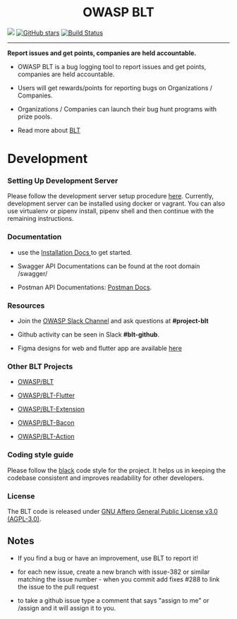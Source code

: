 <h1 align="center"> OWASP BLT </h1>

<p align="center">

<a href="https://github.com/OWASP/BLT/blob/main/LICENSE.md"><img src="https://img.shields.io/badge/license-AGPL--3.0-blue"></a>
<a href="https://github.com/OWASP/BLT" target="__blank"><img alt="GitHub stars" src="https://img.shields.io/github/stars/OWASP/BLT?style=social"></a>
[![Build Status](https://github.com/OWASP/BLT/actions/workflows/auto-merge.yml/badge.svg)](https://github.com/OWASP/BLT/actions)

</p>
 
---

  

**Report issues and get points, companies are held accountable.**

  

- OWASP BLT is a bug logging tool to report issues and get points, companies are held accountable.

  

- Users will get rewards/points for reporting bugs on Organizations / Companies.

  

- Organizations / Companies can launch their bug hunt programs with prize pools.

  

- Read more about [BLT](https://owasp.org/www-project-bug-logging-tool/)

  
  

# Development

  

### Setting Up Development Server

  

  

Please follow the development server setup procedure [here](https://github.com/OWASP/BLT/blob/main/Setup.md). Currently, development server can be installed using docker or vagrant. You can also use virtualenv or pipenv install, pipenv shell and then continue with the remaining instructions.

  

  

### Documentation

  

  

- use the [Installation Docs ](https://github.com/OWASP/BLT/blob/main/Setup.md) to get started.

  

- Swagger API Documentations can be found at the root domain /swagger/

  

- Postman API Documentations: [Postman Docs](https://documenter.getpostman.com/view/19782933/VUqpscyV).

  

  

### Resources

  

  

- Join the [OWASP Slack Channel](https://owasp.org/slack/invite) and ask questions at **#project-blt**

  

- Github activity can be seen in Slack **#blt-github**.

  

- Figma designs for web and flutter app are available [here](https://www.figma.com/file/s0xuxeU6O2guoWEfA9OElZ/Design)

  

  

### Other BLT Projects

  

- [OWASP/BLT](https://www.github.com/OWASP/BLT)

  

- [OWASP/BLT-Flutter](https://www.github.com/OWASP/BLT-Flutter)

  

- [OWASP/BLT-Extension](https://www.github.com/OWASP/BLT-Extension)

  

- [OWASP/BLT-Bacon](https://www.github.com/OWASP/BLT-Bacon)

  

- [OWASP/BLT-Action](https://www.github.com/OWASP/BLT-Action)

  

  

### Coding style guide

  

  

Please follow the [black](https://github.com/psf/black) code style for the project. It helps us in keeping the codebase consistent and improves readability for other developers.

  

  

### License

  

The BLT code is released under [GNU Affero General Public License v3.0 (AGPL-3.0)](https://github.com/OWASP/BLT/blob/master/LICENSE).

  

  

## Notes

  

  

- If you find a bug or have an improvement, use BLT to report it!

  

- for each new issue, create a new branch with issue-382 or similar matching the issue number - when you commit add fixes #288 to link the issue to the pull request

  

- to take a github issue type a comment that says "assign to me" or /assign and it will assign it to you.